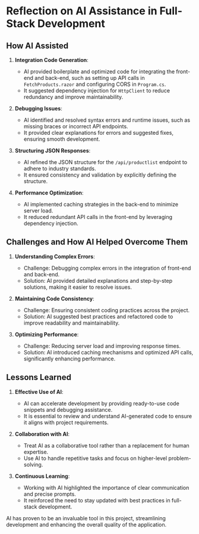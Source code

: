 # Reflection on AI Assistance in Full-Stack Development

## How AI Assisted

1. **Integration Code Generation**:
   - AI provided boilerplate and optimized code for integrating the front-end and back-end, such as setting up API calls in `FetchProducts.razor` and configuring CORS in `Program.cs`.
   - It suggested dependency injection for `HttpClient` to reduce redundancy and improve maintainability.

2. **Debugging Issues**:
   - AI identified and resolved syntax errors and runtime issues, such as missing braces or incorrect API endpoints.
   - It provided clear explanations for errors and suggested fixes, ensuring smooth development.

3. **Structuring JSON Responses**:
   - AI refined the JSON structure for the `/api/productlist` endpoint to adhere to industry standards.
   - It ensured consistency and validation by explicitly defining the structure.

4. **Performance Optimization**:
   - AI implemented caching strategies in the back-end to minimize server load.
   - It reduced redundant API calls in the front-end by leveraging dependency injection.

## Challenges and How AI Helped Overcome Them

1. **Understanding Complex Errors**:
   - Challenge: Debugging complex errors in the integration of front-end and back-end.
   - Solution: AI provided detailed explanations and step-by-step solutions, making it easier to resolve issues.

2. **Maintaining Code Consistency**:
   - Challenge: Ensuring consistent coding practices across the project.
   - Solution: AI suggested best practices and refactored code to improve readability and maintainability.

3. **Optimizing Performance**:
   - Challenge: Reducing server load and improving response times.
   - Solution: AI introduced caching mechanisms and optimized API calls, significantly enhancing performance.

## Lessons Learned

1. **Effective Use of AI**:
   - AI can accelerate development by providing ready-to-use code snippets and debugging assistance.
   - It is essential to review and understand AI-generated code to ensure it aligns with project requirements.

2. **Collaboration with AI**:
   - Treat AI as a collaborative tool rather than a replacement for human expertise.
   - Use AI to handle repetitive tasks and focus on higher-level problem-solving.

3. **Continuous Learning**:
   - Working with AI highlighted the importance of clear communication and precise prompts.
   - It reinforced the need to stay updated with best practices in full-stack development.

AI has proven to be an invaluable tool in this project, streamlining development and enhancing the overall quality of the application.
